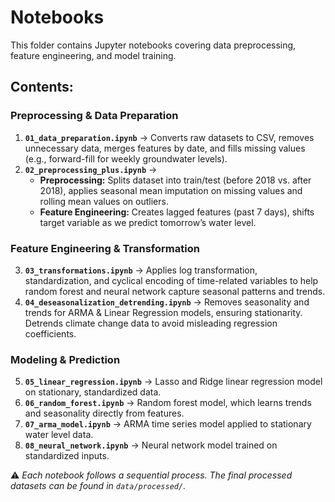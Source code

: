 # Notebooks
This folder contains Jupyter notebooks covering data preprocessing, feature engineering, and model training.

## Contents:
### **Preprocessing & Data Preparation**
1. **`01_data_preparation.ipynb`** → Converts raw datasets to CSV, removes unnecessary data, merges features by date, and fills missing values (e.g., forward-fill for weekly groundwater levels).
2. **`02_preprocessing_plus.ipynb`** → 
   - **Preprocessing:** Splits dataset into train/test (before 2018 vs. after 2018), applies seasonal mean imputation on missing values and rolling mean values on outliers.
   - **Feature Engineering:** Creates lagged features (past 7 days), shifts target variable as we predict tomorrow’s water level.

### **Feature Engineering & Transformation**
3. **`03_transformations.ipynb`** → Applies log transformation, standardization, and cyclical encoding of time-related variables to help random forest and neural network capture seasonal patterns and trends.
4. **`04_deseasonalization_detrending.ipynb`** → Removes seasonality and trends for ARMA & Linear Regression models, ensuring stationarity. Detrends climate change data to avoid misleading regression coefficients.

### **Modeling & Prediction**
5. **`05_linear_regression.ipynb`** → Lasso and Ridge linear regression model on stationary, standardized data.
6. **`06_random_forest.ipynb`** → Random forest model, which learns trends and seasonality directly from features.
7. **`07_arma_model.ipynb`** → ARMA time series model applied to stationary water level data.
8. **`08_neural_network.ipynb`** → Neural network model trained on standardized inputs.

⚠️ *Each notebook follows a sequential process. The final processed datasets can be found in `data/processed/`.*
